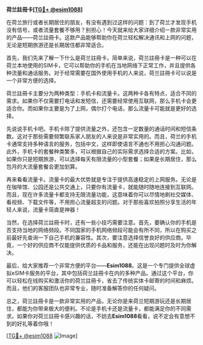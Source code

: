 **荷兰註冊卡[[TG💪+ @esim1088](https://t.me/s/esim1088)]**

在荷兰旅行或者长期居住的朋友，有没有遇到过这样的问题：到了荷兰才发现手机没有信号，或者流量套餐不够用？别担心！今天就来给大家详细介绍一款非常实用的产品——荷兰註冊卡。这款产品能够帮助你在荷兰轻松解决通讯和上网的问题，无论是短期旅游还是长期居住都非常适合。

首先，我们先来了解一下什么是荷兰註冊卡。简单来说，荷兰註冊卡是一种可以在荷兰本地使用的SIM卡，它可以帮助你的手机在当地网络下正常工作，并且提供各种流量和通话服务。对于经常需要在国外使用手机的人来说，荷兰註冊卡可以说是一个非常方便的选择。

荷兰註冊卡主要分为两种类型：手机卡和流量卡。这两种卡各有特点，适合不同的需求。如果你不仅需要打电话和发短信，还需要经常使用互联网，那么手机卡会更适合你。而如果你主要是为了上网，偶尔打个电话，那么流量卡可能就是更好的选择。

先说说手机卡吧。手机卡除了提供流量之外，还包含一定数量的通话时间和短信条数。这对于那些需要频繁联系家人朋友的人来说是非常实用的。而且，荷兰的手机卡通常支持多种语言的服务，包括中文，这样即使语言不通也不用担心沟通问题。此外，手机卡的套餐种类繁多，可以根据自己的实际需求选择合适的方案。比如，如果你只是短期旅游，可以选择每天有限流量的小型套餐；如果是长期居住，那么包月的大流量套餐会更加划算。

再来看看流量卡。流量卡的最大优势就是专注于提供高速稳定的上网服务。无论是在咖啡馆、公园还是公共交通上，只要你有流量卡，就能随时随地连接到互联网。而且，现在许多流量卡都支持无限流量功能，这意味着你可以尽情地刷社交媒体、看视频、下载文件等，不用担心流量超支的问题。对于那些喜欢拍照分享生活的年轻人来说，流量卡简直是神器！

当然，在选择荷兰註冊卡时，还有一些小技巧需要注意。首先，要确认你的手机是否支持当地的网络频段。不同国家的手机网络频段可能会有所不同，所以在购买之前最好先查询一下自己手机的兼容性。其次，要注意选择信誉良好的供应商。毕竟，一个好的供应商不仅能提供优质的卡品和服务，还能在出现问题时及时为你解决。

最后，给大家推荐一个非常方便的平台——**Esim1088**。这是一个专门提供全球虚拟eSIM卡服务的平台，其中包括荷兰註冊卡在内的多种产品。通过这个平台，你可以轻松在线购买和激活你的荷兰註冊卡，省去了传统实体卡邮寄的时间和麻烦。而且，他们的客服团队也非常专业，随时准备解答你的任何疑问。

总之，荷兰註冊卡是一款非常实用的产品，无论你是来荷兰短期游玩还是长期居住，都能为你带来极大的便利。不论是手机卡还是流量卡，都能满足你的不同需求。如果你对荷兰註冊卡感兴趣的话，不妨去**Esim1088**看看，说不定会有意想不到的好礼等着你哦！

[[TG💪+ @esim1088](https://t.me/s/esim1088) ![Image](https://i.postimg.cc/4NQfJmqS/Snipaste-2025-05-13-00-14-12.png)]